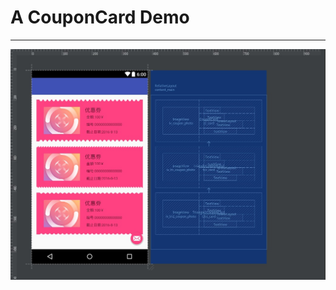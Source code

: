 # A CouponCard Demo #

----------

![Screenshot](https://github.com/WaylanPunch/CouponCard/blob/master/Screenshot001.jpg)

